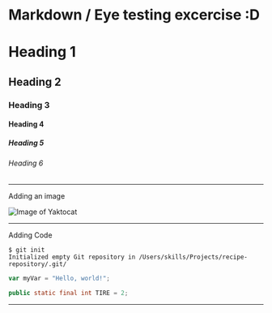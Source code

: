 # Markdown / Eye testing excercise :D

# Heading 1

## Heading 2 

### Heading 3

#### Heading 4

##### Heading 5

###### Heading 6

-----------------------------------------
Adding an image

![Image of Yaktocat](https://octodex.github.com/images/yaktocat.png)

-----------------------------------------

Adding Code

```
$ git init
Initialized empty Git repository in /Users/skills/Projects/recipe-repository/.git/
```

``` javascript
var myVar = "Hello, world!";
```

``` java
public static final int TIRE = 2;
```

-----------------------------------------
